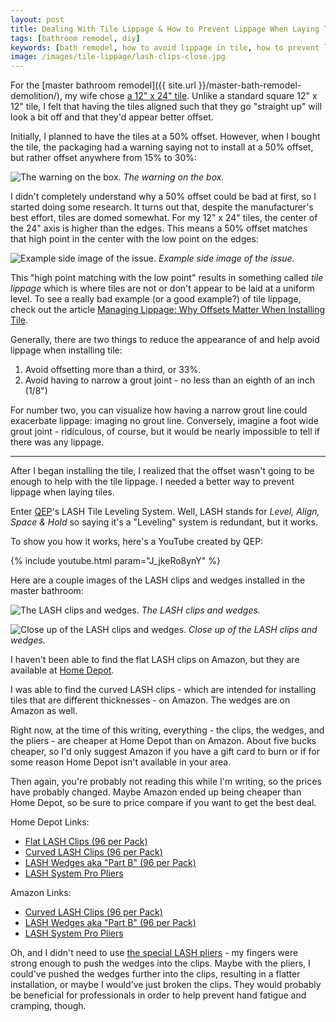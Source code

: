```yaml
---
layout: post
title: Dealing With Tile Lippage & How to Prevent Lippage When Laying Tile
tags: [bathroom remodel, diy]
keywords: [bath remodel, how to avoid lippage in tile, how to prevent lippage when laying tile, tile lippage system, tile leveling system, tile lippage]
image: /images/tile-lippage/lash-clips-close.jpg
---
```


For the [master bathroom remodel]({{ site.url }}/master-bath-remodel-demolition/), my wife chose [a 12" x 24" tile](https://www.homedepot.com/p/206083672). Unlike a standard square 12" x 12" tile, I felt that having the tiles aligned such that they go "straight up" will look a bit off and that they'd appear better offset.

Initially, I planned to have the tiles at a 50% offset. However, when I bought the tile, the packaging had a warning saying not to install at a 50% offset, but rather offset anywhere from 15% to 30%:

![The warning on the box.](/images/tile-lippage/tile-box-warning.jpg)
*The warning on the box.*

I didn't completely understand why a 50% offset could be bad at first, so I started doing some research. It turns out that, despite the manufacturer's best effort, tiles are domed somewhat. For my 12" x 24" tiles, the center of the 24" axis is higher than the edges. This means a 50% offset matches that high point in the center with the low point on the edges:

![Example side image of the issue.](/images/tile-lippage/tile-lippage.png)
*Example side image of the issue.*

This "high point matching with the low point" results in something called *tile lippage* which is where tiles are not or don't appear to be laid at a uniform level. To see a really bad example (or a good example?) of tile lippage, check out the article [Managing Lippage: Why Offsets Matter When Installing Tile](https://www.tileoutlets.com/blog/managing-lippage-offsets-matter-installing-tile/).

Generally, there are two things to reduce the appearance of and help avoid lippage when installing tile:

1. Avoid offsetting more than a third, or 33%.
2. Avoid having to narrow a grout joint - no less than an eighth of an inch (1/8")

For number two, you can visualize how having a narrow grout line could exacerbate lippage: imaging no grout line. Conversely, imagine a foot wide grout joint - ridiculous, of course, but it would be nearly impossible to tell if there was any lippage.

---

After I began installing the tile, I realized that the offset wasn't going to be enough to help with the tile lippage. I needed a better way to prevent lippage when laying tiles.

Enter [QEP](https://www.homedepot.com/b/QEP/N-5yc1vZ34c)'s LASH Tile Leveling System. Well, LASH stands for *Level, Align, Space & Hold* so saying it's a "Leveling" system is redundant, but it works.

To show you how it works, here's a YouTube created by QEP:

{% include youtube.html param="J_jkeRo8ynY" %}

Here are a couple images of the LASH clips and wedges installed in the master bathroom:

![The LASH clips and wedges.](/images/tile-lippage/lash-clips-far.jpg)
*The LASH clips and wedges.*

![Close up of the LASH clips and wedges.](/images/tile-lippage/lash-clips-close.jpg)
*Close up of the LASH clips and wedges.*

I haven't been able to find the flat LASH clips on Amazon, but they are available at [Home Depot](https://www.homedepot.com/p/300872872).

I was able to find the curved LASH clips - which are intended for installing tiles that are different thicknesses - on Amazon. The wedges are on Amazon as well.

Right now, at the time of this writing, everything - the clips, the wedges, and the pliers - are cheaper at Home Depot than on Amazon. About five bucks cheaper, so I'd only suggest Amazon if you have a gift card to burn or if for some reason Home Depot isn't available in your area.

Then again, you're probably not reading this while I'm writing, so the prices have probably changed. Maybe Amazon ended up being cheaper than Home Depot, so be sure to price compare if you want to get the best deal.

Home Depot Links:
* [Flat LASH Clips (96 per Pack)](https://www.homedepot.com/p/300872872)
* [Curved LASH Clips (96 per Pack)](https://www.homedepot.com/p/301640572)
* [LASH Wedges aka "Part B" (96 per Pack)](https://www.homedepot.com/p/300822632)
* [LASH System Pro Pliers](https://www.homedepot.com/p/300873467)

Amazon Links: 
* [Curved LASH Clips (96 per Pack)](https://www.amazon.com/dp/B00FK8TAEY/?tag=hendrixjoseph-20)
* [LASH Wedges aka "Part B" (96 per Pack)](https://www.amazon.com/dp/B00FK8TB16/?tag=hendrixjoseph-20)
* [LASH System Pro Pliers](https://www.amazon.com/dp/B06XXN9X1Q/?tag=hendrixjoseph-20)

Oh, and I didn't need to use [the special LASH pliers](https://www.homedepot.com/p/300873467) - my fingers were strong enough to push the wedges into the clips. Maybe with the pliers, I could've pushed the wedges further into the clips, resulting in a flatter installation, or maybe I would've just broken the clips. They would probably be beneficial for professionals in order to help prevent hand fatigue and cramping, though.
